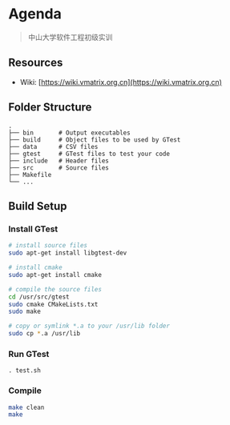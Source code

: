 # Agenda

> 中山大学软件工程初级实训

## Resources

- Wiki: [https://wiki.vmatrix.org.cn](https://wiki.vmatrix.org.cn)

## Folder Structure

```
.
├── bin       # Output executables
├── build     # Object files to be used by GTest
├── data      # CSV files
├── gtest     # GTest files to test your code
├── include   # Header files
├── src       # Source files
├── Makefile
└── ...
```

## Build Setup

### Install GTest

```bash
# install source files
sudo apt-get install libgtest-dev

# install cmake
sudo apt-get install cmake

# compile the source files
cd /usr/src/gtest
sudo cmake CMakeLists.txt
sudo make

# copy or symlink *.a to your /usr/lib folder
sudo cp *.a /usr/lib
```

### Run GTest

```
. test.sh
```

### Compile

```bash
make clean
make
```
